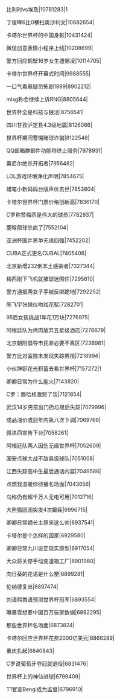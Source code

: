 比利时vs埃及|10781283|1

丁俊晖6比0横扫奥沙利文|10682654|

卡塔尔世界杯的中国身影|10431424|

微信创意表情小程序上线|10208699|

警方回应鹤壁16岁女生遭霸凌|10114705|

卡塔尔世界杯开幕式时间|9988555|

一口气看悬疑恐怖剧1899|8902212|

mlxg称会继续上诉RNG|8805644|

世界杯全是科技与狠活|8756541|

四川甘孜泸定县4.3级地震|8126066|

世界杯期间警惕赌球诈骗|8122548|

QQ邮箱群邮件功能将终止服务|7978931|

奥尼尔绝杀开拓者|7956482|

LOL游戏环境净化声明|7854675|

蜡笔小新妈妈台版声优去世|7853804|

卡塔尔世界杯门票价格创新高|7836170|

C罗称赞梅西是伟大的球员|7782937|

鹿晗颠球杀疯了|7552104|

亚洲杯国乒男单无缘四强|7452202|

CUBA正式更名CUBAL|7405406|

北京新增232例本土感染者|7327344|

梅西刚下飞机就被球迷围住|7295610|

警方通报两女子手被反绑跪地|7292252|

陈飞宇张婧仪吻戏花絮|7282701|

95后女孩挑战1年花1万块|7276975|

阿根廷队为烤肉放弃五星级酒店|7276679|

北京朝阳倡导市民非必要不离区|7238981|

警方比对监控未发现失踪男孩|7218994|

小伙辞职花光积蓄去看世界杯|7157272|1

卿卿日常为什么能火|7143820|

C罗：滕哈格激怒了我|7121854|

武汉14岁男孩出门扔垃圾后失踪|7079996|

成品油价或迎年内第八次下调|7069766|

佩洛西宣告下台|7058261|

阿根廷队两人因伤无缘世界杯|7052609|

国安点球大战不敌县级球队|7051008|

江西失踪高中生最后通话内容|7049586|

点燃我温暖你待播名场面|7043656|

乌称仍有超千万人无电可用|7012716|

大熊猫团团突发4次癫痫|6996715|

卿卿日常嫡长主原来这么帅|6937541|

卡塔尔是个怎样的国家|6929580|

卿卿日常九川设定现实原型|6917054|

大众将关停手动变速箱工厂|6901980|

向日葵的花语是什么梗|6899281|

伦纳德复出|6897474|

刘语熙唇语预测世界杯冠军|6893554|

曝暴雪想要中国百万玩家数据|6892295|

那些世界杯名场面|6873824|

卡塔尔回应世界杯花费2000亿美元|6866289|

重庆扎起|6840843|

C罗说葡萄牙夺冠就退役|6831476|

世界杯上的神仙进球|6799409|

T1官宣Bengi成为监督|6796910|

